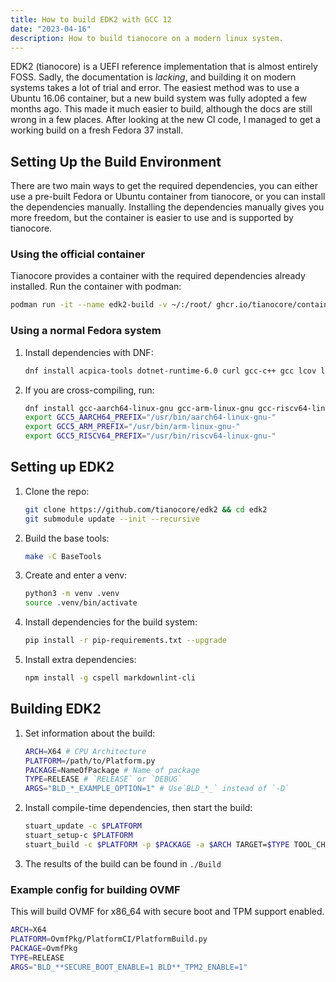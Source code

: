 ```yaml
---
title: How to build EDK2 with GCC 12
date: "2023-04-16"
description: How to build tianocore on a modern linux system.
---
```


EDK2 (tianocore) is a UEFI reference implementation that is almost entirely FOSS. Sadly, the documentation is _lacking_, and building it on modern systems takes a lot of trial and error. The easiest method was to use a Ubuntu 16.06 container, but a new build system was fully adopted a few months ago. This made it much easier to build, although the docs are still wrong in a few places. After looking at the new CI code, I managed to get a working build on a fresh Fedora 37 install.

## Setting Up the Build Environment

There are two main ways to get the required dependencies, you can either use a pre-built Fedora or Ubuntu container from tianocore, or you can install the dependencies manually. Installing the dependencies manually gives you more freedom, but the container is easier to use and is supported by tianocore.

### Using the official container

Tianocore provides a container with the required dependencies already installed. Run the container with podman:

```bash
podman run -it --name edk2-build -v ~/:/root/ ghcr.io/tianocore/containers/fedora-37-build:latest
```

### Using a normal Fedora system

1.  Install dependencies with DNF:

    ```bash
    dnf install acpica-tools dotnet-runtime-6.0 curl gcc-c++ gcc lcov libX11-devel libXext-devel libuuid-devel make nuget nasm python3 python3-distutils-extra python3-pip python3-setuptools nodejs npm
    ```

2.  If you are cross-compiling, run:
    ```bash
    dnf install gcc-aarch64-linux-gnu gcc-arm-linux-gnu gcc-riscv64-linux-gnu
    export GCC5_AARCH64_PREFIX="/usr/bin/aarch64-linux-gnu-"
    export GCC5_ARM_PREFIX="/usr/bin/arm-linux-gnu-"
    export GCC5_RISCV64_PREFIX="/usr/bin/riscv64-linux-gnu-"
    ```

## Setting up EDK2

1.  Clone the repo:

    ```bash
    git clone https://github.com/tianocore/edk2 && cd edk2
    git submodule update --init --recursive
    ```

2.  Build the base tools:

    ```bash
    make -C BaseTools
    ```

3.  Create and enter a venv:

    ```bash
    python3 -m venv .venv
    source .venv/bin/activate
    ```

4.  Install dependencies for the build system:

    ```bash
    pip install -r pip-requirements.txt --upgrade
    ```

5.  Install extra dependencies:
    ```bash
    npm install -g cspell markdownlint-cli
    ```

## Building EDK2

1.  Set information about the build:

    ```bash
    ARCH=X64 # CPU Architecture
    PLATFORM=/path/to/Platform.py
    PACKAGE=NameOfPackage # Name of package
    TYPE=RELEASE # `RELEASE` or `DEBUG`
    ARGS="BLD_*_EXAMPLE_OPTION=1" # Use`BLD_*_` instead of `-D`
    ```

2.  Install compile-time dependencies, then start the build:

    ```bash
    stuart_update -c $PLATFORM
    stuart_setup-c $PLATFORM
    stuart_build -c $PLATFORM -p $PACKAGE -a $ARCH TARGET=$TYPE TOOL_CHAIN_TAG=GCC5 $ARGS
    ```

3.  The results of the build can be found in `./Build`

### Example config for building OVMF

This will build OVMF for x86_64 with secure boot and TPM support enabled.

```bash
ARCH=X64
PLATFORM=OvmfPkg/PlatformCI/PlatformBuild.py
PACKAGE=OvmfPkg
TYPE=RELEASE
ARGS="BLD_**SECURE_BOOT_ENABLE=1 BLD**_TPM2_ENABLE=1"
```
